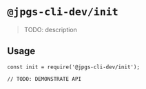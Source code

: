 # `@jpgs-cli-dev/init`

> TODO: description

## Usage

```
const init = require('@jpgs-cli-dev/init');

// TODO: DEMONSTRATE API
```
